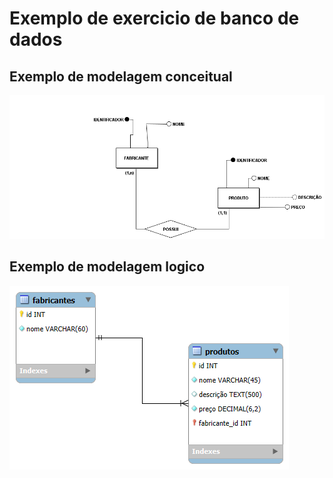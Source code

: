 # Exemplo de exercicio de banco de dados

## Exemplo de modelagem conceitual

![Entidades,atributos e relacionamento](modelagem-conceitual/modelo-conceitual.png)

## Exemplo de modelagem logico

![Tabelas,Colunas e relacionamento](modelagem-logica/modelo-logico.png)